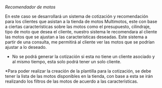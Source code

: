 *Recomendador de motos*

En este caso se desarrollará un sistema de cotización y recomendación para los clientes que asistan a la tienda de motos
 Multimotos, este con base a ciertas características sobre las motos como el presupuesto, cilindraje, tipo de moto 
que desea el cliente, nuestro sistema le recomendara al cliente las motos que se ajustan a las características deseadas.
Este sistema a partir de una consulta, me permitirá al cliente ver las motos que se podrían ajustar a lo deseado.

* No se podrá generar la cotización si esta no tiene un cliente asociado y al mismo tiempo, esta solo podrá tener un solo 
cliente.

*Para poder realizar la creación de la plantilla para la cotización, se debe tener la lista de las motos disponibles 
en la tienda, con base a esta se irán realizando los filtros de las motos de acuerdo a las características. 

